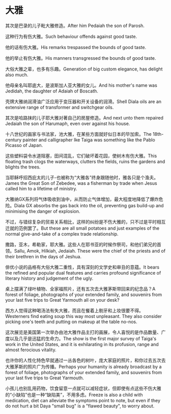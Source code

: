 # 大雅

<p><span class="chinese">其次是巴录的儿子毗大雅修造。</span><span class="english">After him Pedaiah the son of Parosh.</span></p>

<p><span class="chinese">这种行为有伤大雅。</span><span class="english">Such behaviour offends against good taste.</span></p>

<p><span class="chinese">他的话有伤大雅。</span><span class="english">His remarks trespassed the bounds of good taste.</span></p>

<p><span class="chinese">他的举止有伤大雅。</span><span class="english">His manners transgressed the bounds of good taste.</span></p>

<p><span class="chinese">大俗大雅之辈，也多有乐趣。</span><span class="english">Generation of big custom elegance, has delight also much.</span></p>

<p><span class="chinese">他母亲名叫耶底大，是波斯加人亚大雅的女儿。</span><span class="english">And his mother's name was Jedidah, the daughter of Adaiah of Boscath.</span></p>

<p><span class="chinese">壳牌大雅纳润滑油广泛应用于变压器和开关设备的润滑。</span><span class="english">Shell Diala oils are an extensive range of transformer and switchgear oils.</span></p>

<p><span class="chinese">其次是哈路抹的儿子耶大雅对著自己的房屋修造。</span><span class="english">And next unto them repaired Jedaiah the son of Harumaph, even over against his house.</span></p>

<p><span class="chinese">十八世纪的画家与书法家，池大雅，在某些方面就好似日本的毕加索。</span><span class="english">The 18th-century painter and calligrapher Ike Taiga was something like the Pablo Picasso of Japan.</span></p>

<p><span class="chinese">这些塑料袋令水道阻塞，田间混乱，它们破坏着花园，使树木有伤大雅。</span><span class="english">This floating trash clogs the waterways, clutters the fields, ruins the gardens and blights the trees.</span></p>

<p><span class="chinese">当耶稣呼招西庇太的儿子-也被称为“大雅各”终身跟随他时，雅各只是个渔夫。</span><span class="english">James the Great Son of Zebedee, was a fisherman by trade when Jesus called him to a lifetime of ministry.</span></p>

<p><span class="chinese">大雅纳GX系列将气体吸收到油中，从而防止气体增加，最大程度地降低了爆炸危险。</span><span class="english">Diala GX absorbs the gas back into the oil, preventing gas build-up and minimising the danger of explosion.</span></p>

<p><span class="chinese">不过，与错综复杂的贸易关系相比，这样的纠纷是不伤大雅的，只不过是平时相互迁就的范例罢了。</span><span class="english">But these are all small potatoes and just examples of the normal give-and-take of a complex trade relationship.</span></p>

<p><span class="chinese">撒路，亚木，希勒家，耶大雅。这些人在耶书亚的时候作祭司，和他们弟兄的首领。</span><span class="english">Sallu, Amok, Hilkiah, Jedaiah. These were the chief of the priests and of their brethren in the days of Jeshua.</span></p>

<p><span class="chinese">俳优小说的品格有大俗大雅二重性，具有深刻的文学史和审丑的意蕴。</span><span class="english">It bears the refined and popular dual features and carries profound significance of literary history and judgement of the ugly.</span></p>

<p><span class="chinese">桌上摆满了绿叶植物、全家福照片，还有五次去大雅茅斯带回来的纪念品？</span><span class="english">A forest of foliage, photographs of your extended family, and souvenirs from your last five trips to Great Yarmouth all on your desk?</span></p>

<p><span class="chinese">西方人觉得这种喝汤法有失大雅，而且在餐着上剔牙和上妆很要不得。</span><span class="english">Westerners find eating soup this way most unpleasant. They also consider picking one's teeth and putting on makeup at the table no-nos.</span></p>

<p><span class="chinese">这次展览是美国第一次举办由池大雅作品主打的画展，令人喜悦的是作品数量、广度以及几乎是迅猛的生命力。</span><span class="english">The show is the first major survey of Taiga's work in the United States, and it is exhilarating in its profusion, range and almost ferocious vitality.</span></p>

<p><span class="chinese">也许你的人性化特色早就通过一丛各色的树叶，庞大家庭的照片，和你过去五次去大雅茅斯的照片广为传播。</span><span class="english">Perhaps your humanity is already broadcast by a forest of foliage, photographs of your extended family, and souvenirs from your last five trips to Great Yarmouth.</span></p>

<p><span class="chinese">小孩儿也别乱用药物，饮食留意一点就可以减轻症状，但即使有点这些不伤大雅的“小缺陷”也是一种“缺陷美”，不用多虑。</span><span class="english">Freeze is also a child with medication, diet can alleviate the symptoms point to note, but even if they do not hurt a bit Daya "small bug" is a "flawed beauty", to worry about.</span></p>

